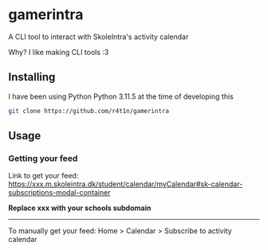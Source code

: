 # gamerintra

A CLI tool to interact with SkoleIntra's activity calendar

Why? I like making CLI tools :3

## Installing

I have been using Python Python 3.11.5 at the time of developing this

```sh
git clone https://github.com/r4t1n/gamerintra
```

## Usage

### Getting your feed

Link to get your feed: https://xxx.m.skoleintra.dk/student/calendar/myCalendar#sk-calendar-subscriptions-modal-container

**Replace xxx with your schools subdomain**

---

To manually get your feed: Home > Calendar > Subscribe to activity calendar
